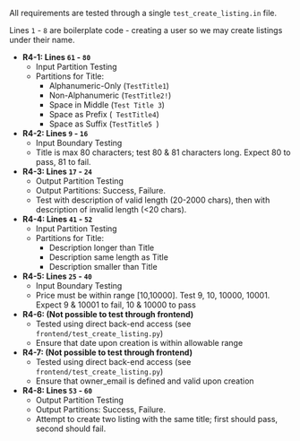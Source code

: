 All requirements are tested through a single `test_create_listing.in` file.

Lines `1` - `8` are boilerplate code - creating a user so we may create listings under their name.

- **R4-1: Lines `61` - `80`**
	- Input Partition Testing
	- Partitions for Title:
		- Alphanumeric-Only (`TestTitle1`)
		- Non-Alphanumeric (`TestTitle2!`)
		- Space in Middle (`Test Title 3`)
		- Space as Prefix (` TestTitle4`)
		- Space as Suffix (`TestTitle5 `)
- **R4-2: Lines `9` - `16`**
	- Input Boundary Testing
	- Title is max 80 characters; test 80 & 81 characters long. Expect 80 to pass, 81 to fail.
- **R4-3: Lines `17` - `24`**
	- Output Partition Testing
	- Output Partitions: Success, Failure.
	- Test with description of valid length (20-2000 chars), then with description of invalid length (<20 chars).
- **R4-4: Lines `41` - `52`**
	- Input Partition Testing
	- Partitions for Title:
		- Description longer than Title
		- Description same length as Title
		- Description smaller than Title
- **R4-5: Lines `25` - `40`**
	- Input Boundary Testing
	- Price must be within range [10,10000]. Test 9, 10, 10000, 10001. Expect 9 & 10001 to fail, 10 & 10000 to pass
- **R4-6: (Not possible to test through frontend)**
	- Tested using direct back-end access (see `frontend/test_create_listing.py`)
	- Ensure that date upon creation is within allowable range
- **R4-7: (Not possible to test through frontend)**
	- Tested using direct back-end access (see `frontend/test_create_listing.py`)
	- Ensure that owner_email is defined and valid upon creation
- **R4-8:  Lines `53` - `60`**
	- Output Partition Testing
	- Output Partitions: Success, Failure.
	- Attempt to create two listing with the same title; first should pass, second should fail.